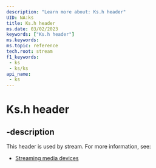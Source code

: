 ```yaml
---
description: "Learn more about: Ks.h header"
UID: NA:ks
title: Ks.h header
ms.date: 03/02/2023
keywords: ["Ks.h header"]
ms.keywords: 
ms.topic: reference
tech.root: stream
f1_keywords:
 - ks
 - ks/ks
api_name:
 - ks
---
```


# Ks.h header

## -description

This header is used by stream. For more information, see:

- [Streaming media devices](../_stream/index.md)
